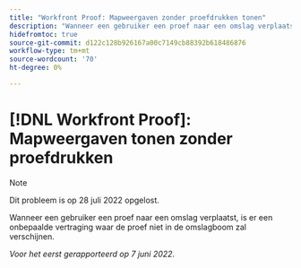 ```yaml
---
title: "Workfront Proof: Mapweergaven zonder proefdrukken tonen"
description: "Wanneer een gebruiker een proef naar een omslag verplaatst, is er een onbepaalde vertraging waar de proef niet in de omslagboom zal verschijnen."
hidefromtoc: true
source-git-commit: d122c128b926167a00c7149cb88392b618486876
workflow-type: tm+mt
source-wordcount: '70'
ht-degree: 0%

---
```



# [!DNL Workfront Proof]: Mapweergaven tonen zonder proefdrukken

>[!NOTE]
>
>Dit probleem is op 28 juli 2022 opgelost.

Wanneer een gebruiker een proef naar een omslag verplaatst, is er een onbepaalde vertraging waar de proef niet in de omslagboom zal verschijnen.

_Voor het eerst gerapporteerd op 7 juni 2022._
